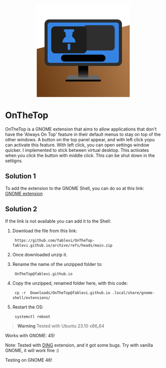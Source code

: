 <p align='center'>
        <img src='./Screenshot.svg' width='300'>
</p>


# OnTheTop
OnTheTop is a GNOME extension that aims to allow applications that don't have the 'Always On Top' feature in their default menus to stay on top of the other windows.
A button on the top panel appear, and with left click yopu can activate this feature. With left click, you can open settings window quicker.
I implemented to stick between virtual desktop. This activates when you click the button with middle click. This can be shut down in the settigns.

## Solution 1
To add the extension to the GNOME Shell, you can do so at this link: [GNOME extension](https://extensions.gnome.org/extension/6571/on-the-top/)

## Solution 2

If the link is not available you can add it to the Shell:
1. Download the file from this link:

        https://github.com/fablevi/OnTheTop-fablevi.github.io/archive/refs/heads/main.zip

2. Once downloaded unzip it.

3. Rename the name of the unzipped folder to: 
    
        OnTheTop@fablevi.github.io

4. Copy the unzipped, renamed folder here, with this code: 

        cp -r  Downloads/OnTheTop@fablevi.github.io .local/share/gnome-shell/extensions/

5. Restart the OS: 

        systemctl reboot

> **Warning**
> Tested with Ubuntu 23.10 x86_64 

Works with GNOME: 45!

Note: Tested with [DING](https://gitlab.com/rastersoft/desktop-icons-ng) extension, and it got some bugs. Try with vanilla GNOME, it will work fine :)

Testing on GNOME 46!
